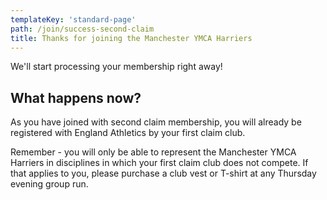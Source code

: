 ```yaml
---
templateKey: 'standard-page'
path: /join/success-second-claim
title: Thanks for joining the Manchester YMCA Harriers
---
```

We'll start processing your membership right away!

## What happens now?

As you have joined with second claim membership, you will already be
registered with England Athletics by your first claim club.

Remember - you will only be able to represent the Manchester YMCA
Harriers in disciplines in which your first claim club does not
compete. If that applies to you, please purchase a club vest or
T-shirt at any Thursday evening group run.
